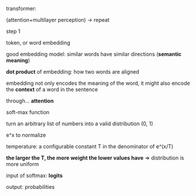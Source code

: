transformer:

(attention+multilayer perception) -> repeat



step 1

token, or word embedding

good embedding model: similar words have similar directions (**semantic meaning**)

**dot product** of embedding: how two words are aligned



embedding not only encodes the meaning of the word, it might also encode the **context** of a word in the sentence

through... **attention**



soft-max function

turn an arbitrary list of numbers into a valid distribution (0, 1)

e^x to normalize

temperature: a configurable constant T in the denominator of e^(x/T)

**the larger the T, the more weight the lower values have** => distribution is more uniform



input of softmax: **logits**

output: probabilities